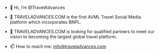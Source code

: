 - 👋 Hi, I’m @TravelAdvances
- 👀 TRAVELADVANCES.COM is the first AI/ML Travel Social Media platform which incorporates BNPL.

- 💞️ TRAVELADVANCES.COM is looking for qualified partners to meet our vision to becoming the largest global travel platform.
- 📫 How to reach me: info@traveladvances.com

<!---
TravelAdvances/TravelAdvances is a ✨ special ✨ repository because its `README.md` (this file) appears on your GitHub profile.
You can click the Preview link to take a look at your changes.
--->
